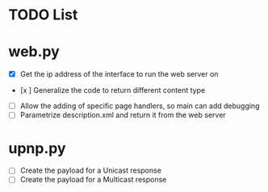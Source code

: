 # TODO List #

# web.py
- [x] Get the ip address of the interface to run the web server on
- [x ] Generalize the code to return different content type
- [ ] Allow the adding of specific page handlers, so main can add debugging
- [ ] Parametrize description.xml and return it from the web server 

# upnp.py
- [ ] Create the payload for a Unicast response
- [ ] Create the payload for a Multicast response
